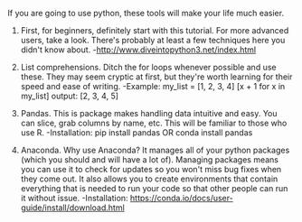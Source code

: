 If you are going to use python, these tools will make your life much easier.

1. First, for beginners, definitely start with this tutorial. For more advanced users, take a look. There's probably at least a few techniques here you didn't know about. 
  -http://www.diveintopython3.net/index.html
2. List comprehensions. Ditch the for loops whenever possible and use these. They may seem cryptic at first, but they're worth learning for their speed and ease of writing.
  -Example: my_list = [1, 2, 3, 4]
            [x + 1 for x in my_list]
            output: [2, 3, 4, 5]
            
3. Pandas. This is package makes handling data intuitive and easy. You can slice, grab columns by name, etc. This will be familiar to those who use R.
  -Installation: pip install pandas OR conda install pandas
4. Anaconda. Why use Anaconda? It manages all of your python packages (which you should and will have a lot of). Managing packages means you can use it to check for updates so you won't miss bug fixes when they come out. It also allows you to create environments that contain everything that is needed to run your code so that other people can run it without issue.
  -Installation: https://conda.io/docs/user-guide/install/download.html
  

